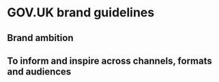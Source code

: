 # GOV.UK brand guidelines

## Brand ambition

## To inform and inspire across channels, formats and audiences

